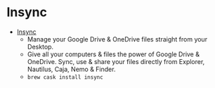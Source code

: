 # Insync
- [Insync](https://www.insynchq.com/)
  -  Manage your Google Drive & OneDrive files straight from your Desktop.
  - Give all your computers & files the power of Google Drive & OneDrive. Sync, use & share your files directly from Explorer, Nautilus, Caja, Nemo & Finder.
  - `brew cask install insync`
